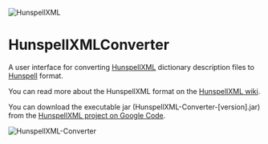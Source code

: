 ![HunspellXML](https://user-images.githubusercontent.com/280842/26846536-ce44bbea-4aae-11e7-8b7f-63787698ddef.png)

HunspellXMLConverter
====================

A user interface for converting [HunspellXML](https://github.com/TrnsltLife/HunspellXML) dictionary description files to [Hunspell](http://hunspell.sourceforge.net) format.

You can read more about the HunspellXML format on the [HunspellXML wiki](https://github.com/TrnsltLife/HunspellXML/wiki).

You can download the executable jar (HunspellXML-Converter-[version].jar) from the [HunspellXML project on Google Code](https://code.google.com/p/hunspellxml/downloads/list).

![HunspellXML-Converter](https://user-images.githubusercontent.com/280842/26846537-ce472b1e-4aae-11e7-9b9f-5044983685fa.png)
